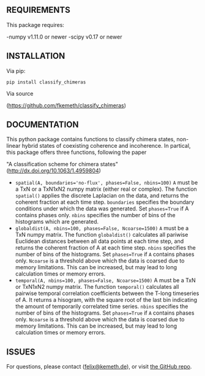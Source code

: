 REQUIREMENTS
---------

This package requires:

-numpy v1.11.0 or newer
-scipy v0.17 or newer

INSTALLATION
---------

Via pip:

`pip install classify_chimeras`

Via source

(https://github.com/fkemeth/classify_chimeras)

DOCUMENTATION
---------

This python package contains functions to classify chimera states,
non-linear hybrid states of coexisting coherence and incoherence.
In partical, this package offers three functions, following the paper

"A classification scheme for chimera states"
(http://dx.doi.org/10.1063/1.4959804)

- `spatial(A, boundaries='no-flux', phases=False, nbins=100)`
`A` must be a TxN or a TxN1xN2 numpy matrix (either real or complex).
The function `spatial()` applies the discrete Laplacian on the data, and returns the coherent
fraction at each time step. `boundaries` specifies the boundary conditions under which the data was
generated. Set `phases=True` if A contains phases only. `nbins` specifies the number of bins of the histograms
which are generated.
- `globaldist(A, nbins=100, phases=False, Ncoarse=1500)`
`A` must be a TxN numpy matrix.
The function `globaldist()` calculates all pariwise Euclidean distances between all data points at
each time step, and returns
the coherent fraction of A at each time step.
`nbins` specifies the number of bins of the histograms.
Set `phases=True` if `A` contains phases only.
`Ncoarse` is a threshold above which the data is coarsed due to memory limitations. This can be increased,
but may lead to long calculation times or memory errors.
- `temporal(A, nbins=100, phases=False, Ncoarse=1500)`
A must be a TxN or TxN1xN2 numpy matrix.
The function `temporal()` calculates all pairwise temporal correlation coefficients between
the T-long timeseries of A. It returns a hisogram, with the square root of the last bin indicating the
amount of temporarily correlated time series.
`nbins` specifies the number of bins of the histograms.
Set `phases=True` if `A` contains phases only.
`Ncoarse` is a threshold above which the data is coarsed due to memory limitations. This can be increased,
but may lead to long calculation times or memory errors.

ISSUES
---------

For questions, please contact (<felix@kemeth.de>), or visit [the GitHub repo](https://github.com/fkemeth/classify_chimeras).
